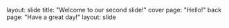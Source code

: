layout: slide
title: "Welcome to our second slide!"
cover page: "Hello!"
back page: "Have a great day!"
layout: slide
